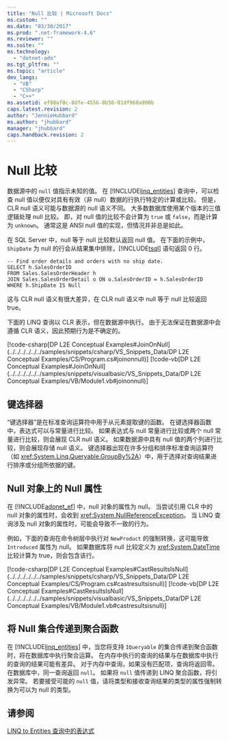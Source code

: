 ```yaml
---
title: "Null 比较 | Microsoft Docs"
ms.custom: ""
ms.date: "03/30/2017"
ms.prod: ".net-framework-4.6"
ms.reviewer: ""
ms.suite: ""
ms.technology: 
  - "dotnet-ado"
ms.tgt_pltfrm: ""
ms.topic: "article"
dev_langs: 
  - "VB"
  - "CSharp"
  - "C++"
ms.assetid: ef88af8c-8dfe-4556-8b56-81df960a900b
caps.latest.revision: 2
author: "JennieHubbard"
ms.author: "jhubbard"
manager: "jhubbard"
caps.handback.revision: 2
---
```

# Null 比较
数据源中的 `null` 值指示未知的值。  在 [!INCLUDE[linq_entities](../../../../../../includes/linq-entities-md.md)] 查询中，可以检查 null 值以便仅对具有有效（非 null）数据的行执行特定的计算或比较。  但是，CLR null 语义可能与数据源的 null 语义不同。  大多数数据库使用某个版本的三值逻辑处理 null 比较。  即，对 null 值的比较不会计算为 `true` 或 `false`，而是计算为 `unknown`。  通常这是 ANSI null 值的实现，但情况并非总是如此。  
  
 在 SQL Server 中，null 等于 null 比较默认返回 null 值。  在下面的示例中，`ShipDate` 为 null 的行会从结果集中排除，[!INCLUDE[tsql](../../../../../../includes/tsql-md.md)] 语句返回 0 行。  
  
```  
-- Find order details and orders with no ship date.  
SELECT h.SalesOrderID  
FROM Sales.SalesOrderHeader h  
JOIN Sales.SalesOrderDetail o ON o.SalesOrderID = h.SalesOrderID  
WHERE h.ShipDate IS Null  
```  
  
 这与 CLR null 语义有很大差异，在 CLR null 语义中 null 等于 null 比较返回 true。  
  
 下面的 LINQ 查询以 CLR 表示，但在数据源中执行。  由于无法保证在数据源中会遵循 CLR 语义，因此预期行为是不确定的。  
  
 [!code-csharp[DP L2E Conceptual Examples#JoinOnNull](../../../../../../samples/snippets/csharp/VS_Snippets_Data/DP L2E Conceptual Examples/CS/Program.cs#joinonnull)]
 [!code-vb[DP L2E Conceptual Examples#JoinOnNull](../../../../../../samples/snippets/visualbasic/VS_Snippets_Data/DP L2E Conceptual Examples/VB/Module1.vb#joinonnull)]  
  
## 键选择器  
 “键选择器”是在标准查询运算符中用于从元素提取键的函数。  在键选择器函数中，表达式可以与常量进行比较。  如果表达式与 null 常量进行比较或两个 null 常量进行比较，则会展现 CLR null 语义。  如果数据源中具有 null 值的两个列进行比较，则会展现存储 null 语义。  键选择器出现在许多分组和排序标准查询运算符（如 <xref:System.Linq.Queryable.GroupBy%2A>）中，用于选择对查询结果进行排序或分组所依据的键。  
  
## Null 对象上的 Null 属性  
 在 [!INCLUDE[adonet_ef](../../../../../../includes/adonet-ef-md.md)] 中，null 对象的属性为 null。  当尝试引用 CLR 中的 null 对象的属性时，会收到 <xref:System.NullReferenceException>。  当 LINQ 查询涉及 null 对象的属性时，可能会导致不一致的行为。  
  
 例如，下面的查询在命令树层中执行对 `NewProduct` 的强制转换，这可能导致 `Introduced` 属性为 null。  如果数据库将 null 比较定义为 <xref:System.DateTime> 比较计算为 true，则会包含该行。  
  
 [!code-csharp[DP L2E Conceptual Examples#CastResultsIsNull](../../../../../../samples/snippets/csharp/VS_Snippets_Data/DP L2E Conceptual Examples/CS/Program.cs#castresultsisnull)]
 [!code-vb[DP L2E Conceptual Examples#CastResultsIsNull](../../../../../../samples/snippets/visualbasic/VS_Snippets_Data/DP L2E Conceptual Examples/VB/Module1.vb#castresultsisnull)]  
  
## 将 Null 集合传递到聚合函数  
 在 [!INCLUDE[linq_entities](../../../../../../includes/linq-entities-md.md)] 中，当您将支持 `IQueryable` 的集合传递到聚合函数时，将在数据库中执行聚合运算。  在内存中执行的查询的结果与在数据库中执行的查询的结果可能有差异。  对于内存中查询，如果没有匹配项，查询将返回零。  在数据库中，同一查询返回 `null`。  如果将 `null` 值传递到 LINQ 聚合函数，将引发异常。  若要接受可能的 `null` 值，请将类型和接收查询结果的类型的属性强制转换为可以为 null 的类型。  
  
## 请参阅  
 [LINQ to Entities 查询中的表达式](../../../../../../docs/framework/data/adonet/ef/language-reference/expressions-in-linq-to-entities-queries.md)